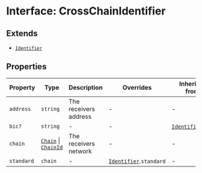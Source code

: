 # Interface: CrossChainIdentifier

## Extends

- [`Identifier`](/docs/packages/sdk/interfaces/Identifier.md)

## Properties

| Property | Type | Description | Overrides | Inherited from | Defined in |
| ------ | ------ | ------ | ------ | ------ | ------ |
| `address` | `string` | The receivers address | - | - | [types.ts:344](https://github.com/monerium/js-monorepo/blob/main/packages/sdk/src/types.ts#L344) |
| `bic?` | `string` | - | - | [`Identifier`](/docs/packages/sdk/interfaces/Identifier.md).`bic` | [types.ts:204](https://github.com/monerium/js-monorepo/blob/main/packages/sdk/src/types.ts#L204) |
| `chain` | [`Chain`](/docs/packages/sdk/type-aliases/Chain.md) \| [`ChainId`](/docs/packages/sdk/type-aliases/ChainId.md) | The receivers network | - | - | [types.ts:346](https://github.com/monerium/js-monorepo/blob/main/packages/sdk/src/types.ts#L346) |
| `standard` | `chain` | - | [`Identifier`](/docs/packages/sdk/interfaces/Identifier.md).`standard` | - | [types.ts:342](https://github.com/monerium/js-monorepo/blob/main/packages/sdk/src/types.ts#L342) |
